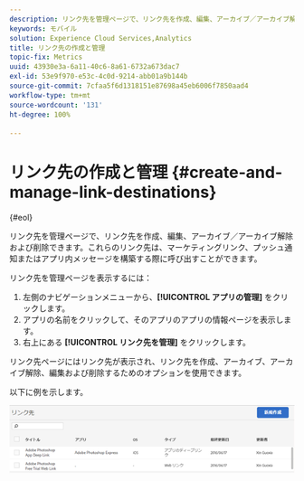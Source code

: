 ```yaml
---
description: リンク先を管理ページで、リンク先を作成、編集、アーカイブ／アーカイブ解除および削除できます。これらのリンク先は、マーケティングリンク、プッシュ通知またはアプリ内メッセージを構築する際に呼び出すことができます。
keywords: モバイル
solution: Experience Cloud Services,Analytics
title: リンク先の作成と管理
topic-fix: Metrics
uuid: 43930e3a-6a11-40c6-8a61-6732a673dac7
exl-id: 53e9f970-e53c-4c0d-9214-abb01a9b144b
source-git-commit: 7cfaa5f6d1318151e87698a45eb6006f7850aad4
workflow-type: tm+mt
source-wordcount: '131'
ht-degree: 100%

---
```


# リンク先の作成と管理 {#create-and-manage-link-destinations}

{#eol}

リンク先を管理ページで、リンク先を作成、編集、アーカイブ／アーカイブ解除および削除できます。これらのリンク先は、マーケティングリンク、プッシュ通知またはアプリ内メッセージを構築する際に呼び出すことができます。

リンク先を管理ページを表示するには：

1. 左側のナビゲーションメニューから、**[!UICONTROL アプリの管理]** をクリックします。
1. アプリの名前をクリックして、そのアプリのアプリの情報ページを表示します。
1. 右上にある **[!UICONTROL リンク先を管理]** をクリックします。

リンク先ページにはリンク先が表示され、リンク先を作成、アーカイブ、アーカイブ解除、編集および削除するためのオプションを使用できます。

以下に例を示します。

![](assets/link_destinations_list.png)
